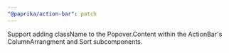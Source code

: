 ```yaml
---
"@paprika/action-bar": patch
---
```


Support adding className to the Popover.Content within the ActionBar's ColumnArrangment and Sort subcomponents.
